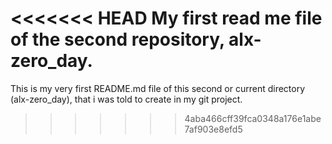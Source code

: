 <<<<<<< HEAD
My first read me file
of the second repository, alx-zero_day.
=======
This is my very first README.md file of this second or current
directory (alx-zero_day), that i was told to create in my git project.
>>>>>>> 4aba466cff39fca0348a176e1abe7af903e8efd5
